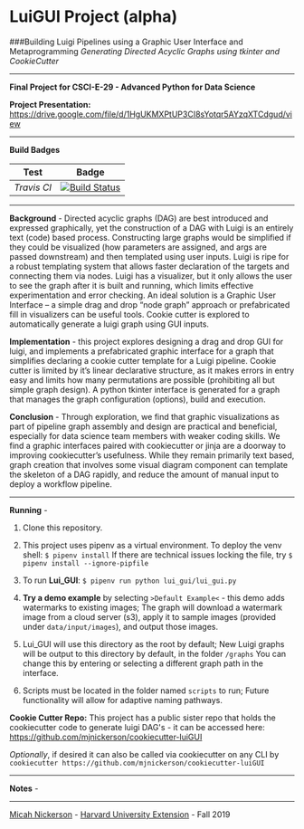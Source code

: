 # LuiGUI Project (alpha)

###Building Luigi Pipelines using a Graphic User Interface and Metaprogramming
*Generating Directed Acyclic Graphs using tkinter and CookieCutter*

------

**Final Project for CSCI-E-29 - Advanced Python for Data Science**

**Project Presentation:**
https://drive.google.com/file/d/1HgUKMXPtUP3CI8sYotqr5AYzqXTCdgud/view
 
------
**Build Badges**
 
Test | Badge 
--- | --- 
*Travis CI* | [![Build Status](https://travis-ci.com/mjnickerson/csci-e-29-finalproject.svg?token=Sg4NLLafiHfmBCvPrLC5&branch=master)](https://travis-ci.com/mjnickerson/csci-e-29-finalproject)

-----

**Background** -  Directed acyclic graphs (DAG) are best introduced and expressed graphically, yet the construction of a DAG with Luigi is an entirely text (code) based process. Constructing large graphs would be simplified if they could be visualized (how parameters are assigned, and args are passed downstream) and then templated using user inputs. Luigi is ripe for a robust templating system that allows faster declaration of the targets and connecting them via nodes. Luigi has a visualizer, but it only allows the user to see the graph after it is built and running, which limits effective experimentation and error checking. An ideal solution is a Graphic User Interface – a simple drag and drop “node graph” approach or prefabricated fill in visualizers can be useful tools. Cookie cutter is explored to automatically generate a luigi graph using GUI inputs.

  

**Implementation** - this project explores designing a drag and drop GUI for luigi, and implements a prefabricated graphic interface for a graph that simplifies declaring a cookie cutter template for a Luigi pipeline. Cookie cutter is limited by it’s linear declarative structure, as it makes errors in entry easy and limits how many permutations are possible (prohibiting all but simple graph design). A python tkinter interface is generated for a graph that manages the graph configuration (options), build and execution.

 

**Conclusion** - Through exploration, we find that graphic visualizations as part of pipeline graph assembly and design are practical and beneficial, especially for data science team members with weaker coding skills. We find a graphic interfaces paired with cookiecutter or jinja are a doorway to improving cookiecutter’s usefulness. While they remain primarily text based, graph creation that involves some visual diagram component can template the skeleton of a DAG rapidly, and reduce the amount of manual input to deploy a workflow pipeline.

-----

**Running** -

1) Clone this repository.

2) This project uses pipenv as a virtual environment.
To deploy the venv shell: `$ pipenv install`
If there are technical issues locking the file, try `$ pipenv install --ignore-pipfile`

3) To run **Lui_GUI**: `$ pipenv run python lui_gui/lui_gui.py`

4) **Try a demo example** by selecting `>Default Example<` - this demo adds watermarks to existing images; The graph will download
a watermark image from a cloud server (s3), apply it to sample images (provided under `data/input/images`),
and output those images.

5) Lui_GUI will use this directory as the root by default;
New Luigi graphs will be output to this directory by default, in the folder `/graphs`
You can change this by entering or selecting a different graph path in the interface.

6) Scripts  must be located in the folder named `scripts` to run; Future functionality will allow for adaptive naming pathways.


**Cookie Cutter Repo:**
This project has a public sister repo that holds the cookiecutter code to generate luigi DAG's - it can be accessed here: https://github.com/mjnickerson/cookiecutter-luiGUI


*Optionally*, if desired it can also be called via cookiecutter on any CLI by `cookiecutter https://github.com/mjnickerson/cookiecutter-luiGUI`


-----
**Notes** -


-----

[Micah Nickerson](mailto:min021@g.harvard.edu) - [Harvard University Extension](https://www.extension.harvard.edu/academics/graduate-degrees/data-science-degree) - Fall 2019